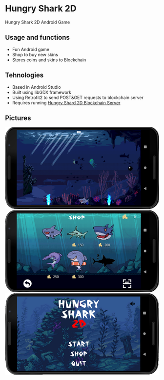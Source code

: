 # Hungry Shark 2D
Hungry Shark 2D Android Game

## Usage and functions
* Fun Android game
* Shop to buy new skins
* Stores coins and skins to Blockchain

## Tehnologies
* Based in Android Studio
* Built using libGDX framework
* Using Retrofit2 to send POST&GET requests to blockchain server
* Requires running [Hungry Shard 2D Blockchain Server](https://github.com/TomazMazej/hungry_shark_blockchain_server)

## Pictures
![Image1](/pictures/gameplay.png)
![Image2](/pictures/shopscreen.png)
![Image3](/pictures/mainmenu.png)

